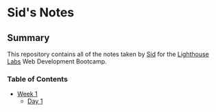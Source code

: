 # Sid's Notes

## Summary 

This repository contains all of the notes taken by [Sid](https://github.com/sidnat) for the [Lighthouse Labs](https://www.lighthouselabs.ca/) Web Development Bootcamp.

### Table of Contents

* [Week 1](/Week_1)
  * [Day 1](/Week_1/Day_1/)
